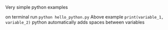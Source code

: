 Very simple python examples

on terminal run `python hello_python.py`
Above example `print(variable_1, variable_2)` python automatically adds spaces between variables
